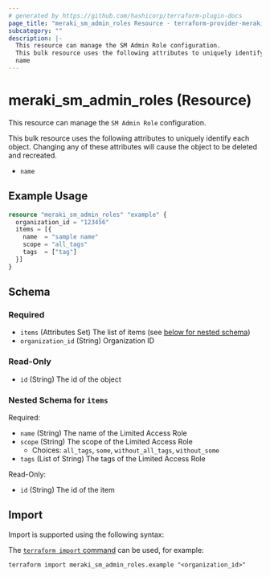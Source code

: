 ```yaml
---
# generated by https://github.com/hashicorp/terraform-plugin-docs
page_title: "meraki_sm_admin_roles Resource - terraform-provider-meraki"
subcategory: ""
description: |-
  This resource can manage the SM Admin Role configuration.
  This bulk resource uses the following attributes to uniquely identify each object. Changing any of these attributes will cause the object to be deleted and recreated.
  name
---
```


# meraki_sm_admin_roles (Resource)

This resource can manage the `SM Admin Role` configuration.

This bulk resource uses the following attributes to uniquely identify each object. Changing any of these attributes will cause the object to be deleted and recreated.
- `name`

## Example Usage

```terraform
resource "meraki_sm_admin_roles" "example" {
  organization_id = "123456"
  items = [{
    name  = "sample name"
    scope = "all_tags"
    tags  = ["tag"]
  }]
}
```

<!-- schema generated by tfplugindocs -->
## Schema

### Required

- `items` (Attributes Set) The list of items (see [below for nested schema](#nestedatt--items))
- `organization_id` (String) Organization ID

### Read-Only

- `id` (String) The id of the object

<a id="nestedatt--items"></a>
### Nested Schema for `items`

Required:

- `name` (String) The name of the Limited Access Role
- `scope` (String) The scope of the Limited Access Role
  - Choices: `all_tags`, `some`, `without_all_tags`, `without_some`
- `tags` (List of String) The tags of the Limited Access Role

Read-Only:

- `id` (String) The id of the item

## Import

Import is supported using the following syntax:

The [`terraform import` command](https://developer.hashicorp.com/terraform/cli/commands/import) can be used, for example:

```shell
terraform import meraki_sm_admin_roles.example "<organization_id>"
```

